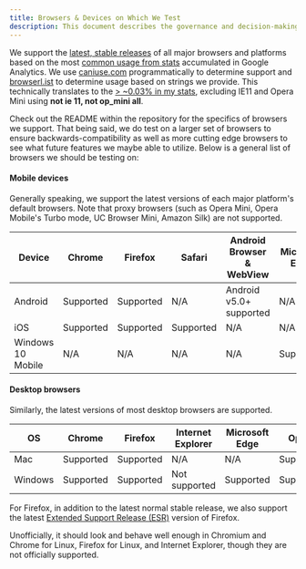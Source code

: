 ```yaml
---
title: Browsers & Devices on Which We Test
description: This document describes the governance and decision-making process for the @theholocron organization.
---
```


We support the [latest, stable releases](https://browserl.ist/?q=%3E+5%25+in+US%2C+not+ie+11%2C+not+op_mini+all) of all major browsers and platforms based on the most [common usage from stats](./browserslist-stats.json) accumulated in Google Analytics. We use [caniuse.com](https://caniuse.com/) programmatically to determine support and [browserl.ist](http://browserl.ist/) to determine usage based on strings we provide. This technically translates to the [> ~0.03% in my stats](http://browserl.ist/?q=%3E+5%25++in+US), excluding IE11 and Opera Mini using **not ie 11, not op_mini all**.

Check out the README within the repository for the specifics of browsers we support. That being said, we do test on a larger set of browsers to ensure backwards-compatibility as well as more cutting edge browsers to see what future features we maybe able to utilize. Below is a general list of browsers we should be testing on:

#### Mobile devices

Generally speaking, we support the latest versions of each major platform's default browsers. Note that proxy browsers (such as Opera Mini, Opera Mobile's Turbo mode, UC Browser Mini, Amazon Silk) are not supported.

| Device | Chrome | Firefox | Safari | Android Browser & WebView | Microsoft Edge |
| ------ | ------ | ------- | ------ | ------------------------- | -------------- |
| Android | Supported | Supported | N/A | Android v5.0+ supported | N/A |
| iOS | Supported | Supported | Supported | N/A | N/A |
| Windows 10 Mobile	 | N/A | N/A | N/A | N/A | Supported |

#### Desktop browsers

Similarly, the latest versions of most desktop browsers are supported.

| OS | Chrome | Firefox | Internet Explorer | Microsoft Edge | Opera | Safari |
| -- | ------ | ------- | ----------------- | -------------- | ----- | ------ |
| Mac | Supported | Supported | N/A | N/A | Supported | Supported |
| Windows | Supported | Supported | Not supported | Supported | Supported | Not supported |

For Firefox, in addition to the latest normal stable release, we also support the latest [Extended Support Release (ESR)](https://www.mozilla.org/en-US/firefox/organizations/faq/) version of Firefox.

Unofficially, it should look and behave well enough in Chromium and Chrome for Linux, Firefox for Linux, and Internet Explorer, though they are not officially supported.

